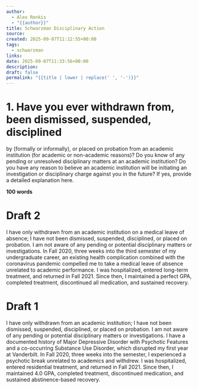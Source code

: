 ```yaml
---
author:
  - Alex Renkis
  - "{{author}}"
title: Schwarzman Disciplinary Action
source:
created: 2025-09-07T11:12:55+00:00
tags:
  - schwarzman
links:
date: 2025-09-07T11:33:56+00:00
description:
draft: false
permalink: "{{title | lower | replace(' ', '-')}}"
---
```

# 1. Have you ever withdrawn from, been dismissed, suspended, disciplined
by (formally or informally), or placed on probation from an academic
institution (for academic or non-academic reasons)? Do you know of any
pending or unresolved disciplinary matters at an academic institution?
Do you have any reason to believe an academic institution will be
initiating an investigation or disciplinary charge against you in the
future? If yes, provide a detailed explanation here.

**100 words**

# Draft 2

I have only withdrawn from an academic institution on a medical leave of absence; I have not been dismissed, suspended, disciplined, or placed on probation. I am not aware of any pending or potential disciplinary matters or investigations. In Fall 2020, three weeks into the third semester of my undergraduate career, an existing health complication combined with the coronavirus pandemic compelled me to take a medical leave of absence unrelated to academic performance. I was hospitalized, entered long-term treatment, and returned in Fall 2021. Since then, I maintained a perfect GPA, completed treatment, discontinued all medication, and sustained recovery.

# Draft 1

I have only withdrawn from an academic institution; I have not been dismissed, suspended, disciplined, or placed on probation. I am not aware of any pending or potential disciplinary matters or investigations. I have a documented history of Major Depressive Disorder with Psychotic Features and a co-occurring Substance Use Disorder, which disrupted my first year at Vanderbilt. In Fall 2020, three weeks into the semester, I experienced a psychotic break unrelated to academics and withdrew. I was hospitalized, entered residential treatment, and returned in Fall 2021. Since then, I maintained 4.0 GPA, completed treatment, discontinued medication, and sustained abstinence-based recovery.

